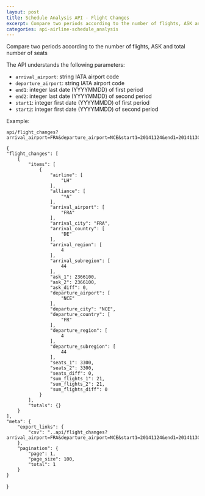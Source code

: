 ```yaml
---
layout: post
title: Schedule Analysis API - Flight Changes
excerpt: Compare two periods according to the number of flights, ASK and total number of seats
categories: api-airline-schedule_analysis
---
```


Compare two periods according to the number of flights, ASK and total number of seats

The API understands the following parameters:
* `arrival_airport`: string IATA airport code
* `departure_airport`: string IATA airport code
* `end1`: integer last date (YYYYMMDD) of first period
* `end2`: integer last date (YYYYMMDD) of second period
* `start1`: integer first date (YYYYMMDD) of first period
* `start2`: integer first date (YYYYMMDD) of second period

Example:

    api/flight_changes?arrival_airport=FRA&departure_airport=NCE&start1=20141124&end1=20141130&start2=20141124&end2=20141130

    {
    "flight_changes": [
        {
            "items": [
                {
                    "airline": [
                        "LH"
                    ], 
                    "alliance": [
                        "*A"
                    ], 
                    "arrival_airport": [
                        "FRA"
                    ], 
                    "arrival_city": "FRA", 
                    "arrival_country": [
                        "DE"
                    ], 
                    "arrival_region": [
                        4
                    ], 
                    "arrival_subregion": [
                        44
                    ], 
                    "ask_1": 2366100, 
                    "ask_2": 2366100, 
                    "ask_diff": 0, 
                    "departure_airport": [
                        "NCE"
                    ], 
                    "departure_city": "NCE", 
                    "departure_country": [
                        "FR"
                    ], 
                    "departure_region": [
                        4
                    ], 
                    "departure_subregion": [
                        44
                    ], 
                    "seats_1": 3300, 
                    "seats_2": 3300, 
                    "seats_diff": 0, 
                    "sum_flights_1": 21, 
                    "sum_flights_2": 21, 
                    "sum_flights_diff": 0
                }
            ], 
            "totals": {}
        }
    ], 
    "meta": {
        "export_links": {
            "csv": "..api/flight_changes?arrival_airport=FRA&departure_airport=NCE&start1=20141124&end1=20141130&start2=20141124&end2=20141130&export=csv"
        }, 
        "pagination": {
            "page": 1, 
            "page_size": 100, 
            "total": 1
        }
    }
}